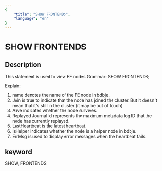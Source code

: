 ```yaml
---
{
    "title": "SHOW FRONTENDS",
    "language": "en"
}
---
```


<!-- 
Licensed to the Apache Software Foundation (ASF) under one
or more contributor license agreements.  See the NOTICE file
distributed with this work for additional information
regarding copyright ownership.  The ASF licenses this file
to you under the Apache License, Version 2.0 (the
"License"); you may not use this file except in compliance
with the License.  You may obtain a copy of the License at

  http://www.apache.org/licenses/LICENSE-2.0

Unless required by applicable law or agreed to in writing,
software distributed under the License is distributed on an
"AS IS" BASIS, WITHOUT WARRANTIES OR CONDITIONS OF ANY
KIND, either express or implied.  See the License for the
specific language governing permissions and limitations
under the License.
-->

# SHOW FRONTENDS
## Description
This statement is used to view FE nodes
Grammar:
SHOW FRONTENDS;

Explain:
1. name denotes the name of the FE node in bdbje.
2. Join is true to indicate that the node has joined the cluster. But it doesn't mean that it's still in the cluster (it may be out of touch)
3. Alive indicates whether the node survives.
4. Replayed Journal Id represents the maximum metadata log ID that the node has currently replayed.
5. LastHeartbeat is the latest heartbeat.
6. IsHelper indicates whether the node is a helper node in bdbje.
7. ErrMsg is used to display error messages when the heartbeat fails.

## keyword
SHOW, FRONTENDS
